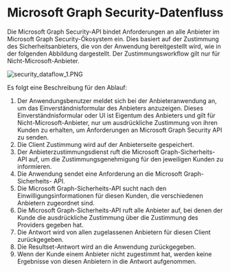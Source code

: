 # <a name="microsoft-graph-security-data-flow"></a>Microsoft Graph Security-Datenfluss

Die Microsoft Graph Security-API bindet Anforderungen an alle Anbieter im Microsoft Graph Security-Ökosystem ein. Dies basiert auf der Zustimmung des Sicherheitsanbieters, die von der Anwendung bereitgestellt wird, wie in der folgenden Abbildung dargestellt. Der Zustimmungsworkflow gilt nur für Nicht-Microsoft-Anbieter.

![security_dataflow_1.PNG](./images/security_dataflow_1.png)

Es folgt eine Beschreibung für den Ablauf:

1. Der Anwendungsbenutzer meldet sich bei der Anbieteranwendung an, um das Einverständnisformular des Anbieters anzuzeigen. Dieses Einverständnisformular oder UI ist Eigentum des Anbieters und gilt für Nicht-Microsoft-Anbieter, nur um ausdrückliche Zustimmung von ihren Kunden zu erhalten, um Anforderungen an Microsoft Graph Security API zu senden.
2. Die Client Zustimmung wird auf der Anbieterseite gespeichert.
3. Der Anbieterzustimmungsdienst ruft die Microsoft Graph-Sicherheits-API auf, um die Zustimmungsgenehmigung für den jeweiligen Kunden zu informieren.
4. Die Anwendung sendet eine Anforderung an die Microsoft Graph-Sicherheits- API.
5. Die Microsoft Graph-Sicherheits-API sucht nach den Einwilligungsinformationen für diesen Kunden, die verschiedenen Anbietern zugeordnet sind.
6. Die Microsoft Graph-Sicherheits-API ruft alle Anbieter auf, bei denen der Kunde die ausdrückliche Zustimmung über die Zustimmung des Providers gegeben hat.
7. Die Antwort wird von allen zugelassenen Anbietern für diesen Client zurückgegeben.
8. Die Resultset-Antwort wird an die Anwendung zurückgegeben.
9. Wenn der Kunde einem Anbieter nicht zugestimmt hat, werden keine Ergebnisse von diesen Anbietern in die Antwort aufgenommen.

